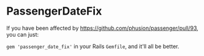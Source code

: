 PassengerDateFix
====

If you have been affected by https://github.com/phusion/passenger/pull/93, you can just:

`gem 'passenger_date_fix'` in your Rails `Gemfile`, and it'll all be better.
